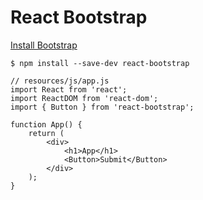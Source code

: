 # React Bootstrap

[Install Bootstrap](bootstrap.md)

```
$ npm install --save-dev react-bootstrap
```

```
// resources/js/app.js
import React from 'react';
import ReactDOM from 'react-dom';
import { Button } from 'react-bootstrap';

function App() {
    return (
        <div>
            <h1>App</h1>
            <Button>Submit</Button>
        </div>
    );
}
```
